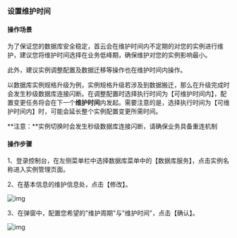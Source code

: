### 设置维护时间

#### 操作场景

为了保证您的数据库安全稳定，首云会在维护时间内不定期的对您的实例进行维护，建议您将维护时间选择在业务低峰期，确保维护对您的实例影响最小。

此外，建议实例调整配置及数据迁移等操作也在维护时间内操作。

以数据库实例规格升级为例，实例规格升级若涉及到数据搬迁，那么在升级完成时会发生秒级数据库连接闪断。在调整配置时选择执行时间为【可维护时间内】，配置变更任务将会在下一个**维护时间**内发起。需要注意的是，选择执行时间为【可维护时间内】时，可能会延长整个实例配置变更所需时间。

**注意：**实例切换时会发生秒级数据库连接闪断，请确保业务具备重连机制

#### 操作步骤

1、登录控制台，在左侧菜单栏中选择数据库菜单中的【数据库服务】，点击实例名称进入实例管理页面。

2、在基本信息的维护信息处，点击【修改】。

![img](http://wiki-private.capitalonline.net:8090/download/attachments/75827087/image2021-4-19_17-51-50.png?version=1&modificationDate=1618825911000&api=v2)

3、在弹窗中，配置您希望的"维护周期"与"维护时间"，点击【确认】。

![img](http://wiki-private.capitalonline.net:8090/download/attachments/75827087/image2021-4-19_17-52-59.png?version=1&modificationDate=1618825979000&api=v2)
